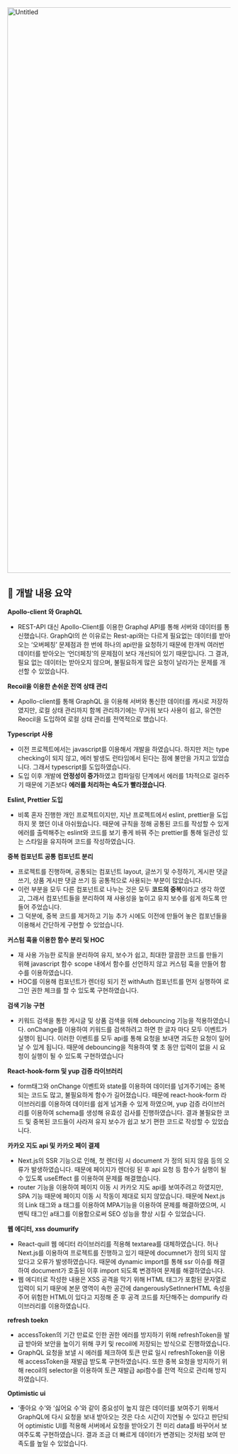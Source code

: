 
<img width="1276" alt="Untitled" src="https://github.com/MUYEONKIM/REACT-PROJECT/assets/114132468/898b7dec-d112-40eb-ae7b-ea31700e0b8a">

## 📙 **개발 내용 요약**

**Apollo-client 와 GraphQL**

- REST-API 대신 Apollo-Client를 이용한 Graphql API를 통해 서버와 데이터를 통신했습니다. GraphQl의 쓴 이유로는 Rest-api와는 다르게 필요없는 데이터를 받아오는 ‘오버페칭’ 문제점과 한 번에 하나의 api만을 요청하기 때문에 한개씩 여러번 데이터를 받아오는 ‘언더페칭’의 문제점이 보다 개선되어 있기 때문입니다.  그 결과, 필요 없는 데이터는 받아오지 않으며, 불필요하게 많은 요청이 날라가는 문제를 개선할 수 있었습니다.

**Recoil을 이용한 손쉬운 전역 상태 관리**

- Apollo-client를 통해 GraphQL 을 이용해 서버와 통신한 데이터를 캐시로 저장하였지만, 로컬 상태 관리까지 함께 관리하기에는 무거워 보다 사용이 쉽고, 유연한 Reocil을 도입하여 로컬 상태 관리를 전역적으로 했습니다.

**Typescript 사용**

- 이전 프로젝트에서는 javascript를 이용해서 개발을 하였습니다. 하지만 저는 type checking이 되지 않고, 에러 발생도 런타임에서 된다는 점에 불만을 가지고 있었습니다. 그래서 typescript를 도입하였습니다.
- 도입 이후 개발에 **안정성이 증가**하였고 컴파일링 단계에서 에러를 1차적으로 걸러주기 때문에 
기존보다 **에러를 처리하는 속도가 빨라졌습니다**.

**Eslint, Prettier 도입**

- 비록 혼자 진행한 개인 프로젝트이지만, 지난 프로젝트에서 eslint, prettier을 도입하지 못 했던 이내 아쉬웠습니다. 때문에 규칙을 정해 공통된 코드를 작성할 수 있게 에러를 출력해주는 eslint와 코드를 보기 좋게 바꿔 주는 prettier를 통해 일관성 있는 스타일을 유지하며 코드를 작성하였습니다.

**중복 컴포넌트 공통 컴포넌트 분리**

- 프로젝트를 진행하며, 공통되는 컴포넌트 layout, 글쓰기 및 수정하기, 게시판 댓글 쓰기, 상품 게시판 댓글 쓰기 등 공통적으로 사용되는 부분이 많았습니다.
- 이런 부분을 모두 다른 컴포넌트로 나누는 것은 모두 **코드의 중복**이라고 생각 하였고, 그래서 컴포넌트들을 분리하여 재 사용성을 높이고 유지 보수를 쉽게 하도록 만들어 주었습니다.
- 그 덕분에, 중복 코드를 제거하고 기능 추가 시에도 이전에 만들어 놓은 컴포넌들을 이용해서 간단하게 구현할 수 있었습니다.

**커스텀 훅을 이용한 함수 분리 및 HOC**

- 재 사용 가능한 로직을 분리하여 유지, 보수가 쉽고, 최대한 깔끔한 코드를 만들기 위해 javascript 함수 scope 내에서 함수를 선언하지 않고 커스텀 훅을 만들어 함수를 이용하였습니다.
- HOC를 이용해 컴포넌트가 렌더링 되기 전 withAuth 컴포넌트를 먼저 실행하여 로그인 권한 체크를 할 수 있도록 구현하였습니다.

**검색 기능 구현**

- 키워드 검색을 통한 게시글 및 상품 검색을 위해 debouncing 기능을 적용하였습니다. onChange를 이용하여 키워드를 검색하려고 하면 한 글자 마다 모두 이벤트가 실행이 됩니다. 이러한 이벤트를 모두 api를 통해 요청을 보내면 과도한 요청이 일어날 수 있게 됩니다. 때문에 debouncing을 적용하여 몇 초 동안 입력이 없을 시 요청이 실행이 될 수 있도록 구현하였습니다

**React-hook-form 및 yup 검증 라이브러리**

- form태그와 onChange 이벤트와 state를 이용하여 데이터를 넘겨주기에는 중복되는 코드도 많고, 불필요하게 함수가 길어졌습니다. 때문에 react-hook-form 라이브러리를 이용하여 데이터를 쉽게 넘겨줄 수 있게 하였으며, yup 검증 라이브러리를 이용하여 schema를 생성해 유효성 검사를 진행하였습니다. 
결과 불필요한 코드 및 중복된 코드들이 사라져 유지 보수가 쉽고 보기 편한 코드로 작성할 수 있었습니다.

  

**카카오 지도 api 및 카카오 페이 결제**

- Next.js의 SSR 기능으로 인해, 첫 렌더링 시 document 가 정의 되지 않음 등의 오류가 발생하였습니다. 때문에 페이지가 렌더링 된 후 api 요청 등 함수가 실행이 될 수 있도록 useEffect 를 이용하여 문제를 해결했습니다.
- router 기능을 이용하여 페이지 이동 시 카카오 지도 api를 보여주려고 하였지만, SPA 기능 때문에 페이지 이동 시 작동이 제대로 되지 않았습니다. 때문에 Next.js의 Link 태그와 a 태그를 이용하여 MPA기능을 이용하여 문제를 해결하였으며, 시멘틱 태그인 a태그를 이용함으로써 SEO 성능을 향상 시킬 수 있었습니다.

**웹 에디터, xss doumurify**

- React-quill 웹 에디터 라이브러리를 적용해 textarea를 대체하였습니다. 허나 Next.js를 이용하여 프로젝트를 진행하고 있기 때문에 documnet가 정의 되지 않았다고 오류가 발생하였습니다. 때문에 dynamic import를 통해 ssr 이슈를 해결하여 document가 호출된 이후 import 되도록 변경하여 문제를 해결하였습니다.
- 웹 에디터로 작성한 내용은 XSS 공격을 막기 위해 HTML 태그가 포함된 문자열로 입력이 되기 때문에 본문 영역이 속한 공간에 dangerouslySetInnerHTML 속성을 주어 위험한 HTML이 있다고 지정해 준 후 공격 코드를 차단해주는 dompurify 라이브러리를 이용하였습니다.

**refresh toekn**

- accessToken의 기간 만료로 인한 권한 에러를 방지하기 위해 refreshToken을 발급 받아와 보안을 높이기 위해 쿠키 및 recoil에 저장되는 방식으로 진행하였습니다.
- GraphQL 요청을 보낼 시 에러를 체크하여 토큰 만료 일시 refreshToken을 이용해 accessToken을 재발급 받도록 구현하였습니다. 또한 중복 요청을 방지하기 위해 recoil의 selector을 이용하여 토큰 재발급 api함수를 전역 적으로 관리해 방지하였습니다.

**Optimistic ui**

- ‘좋아요 수’와 ‘싫어요 수’와 같이 중요성이 높지 않은 데이터를 보여주기 위해서 GraphQL에 다시 요청을 보내 받아오는 것은 다소 시간이 지연될 수 있다고 판단되어 optimistic UI를 적용해 서버에서 요청을 받아오기 전 미리 data를 바꾸어서 보여주도록 구현하였습니다. 결과 조금 더 빠르게 데이터가 변경되는 것처럼 보여 만족도를 높일 수 있었습니다.
